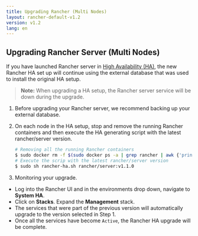 ```yaml
---
title: Upgrading Rancher (Multi Nodes)
layout: rancher-default-v1.2
version: v1.2
lang: en
---
```


## Upgrading Rancher Server (Multi Nodes)


If you have launched Rancher server in [High Availability (HA)]({{site.baseurl}}/rancher/{{page.version}}/{{page.lang}}/installing-rancher/installing-server/multi-nodes/), the new Rancher HA set up will continue using the external database that was used to install the original HA setup.

> **Note:** When upgrading a HA setup, the Rancher server service will be down during the upgrade.

1. Before upgrading your Rancher server, we recommend backing up your external database.

2. On each node in the HA setup, stop and remove the running Rancher containers and then execute the HA generating script with the latest rancher/server version.

   ```bash
   # Removing all the running Rancher containers
   $ sudo docker rm -f $(sudo docker ps -a | grep rancher | awk {'print $1'})
   # Execute the scrip with the latest rancher/server version
   $ sudo sh rancher-ha.sh rancher/server:v1.1.0
   ```

3. Monitoring your upgrade.

* Log into the Rancher UI and in the environments drop down, navigate to **System HA**.
* Click on **Stacks**. Expand the **Management** stack.
* The services that were part of the previous version will automatically upgrade to the version selected in Step 1.
* Once all the services have become `Active`, the Rancher HA upgrade will be complete.
